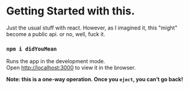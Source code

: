 # Getting Started with this.

Just the usual stuff with react. However, as I imagined it, this "might" become a public api. or no, well, fuck it.

### `npm i didYouMean`

Runs the app in the development mode.\
Open [http://localhost:3000](http://localhost:3000) to view it in the browser.

**Note: this is a one-way operation. Once you `eject`, you can’t go back!**

